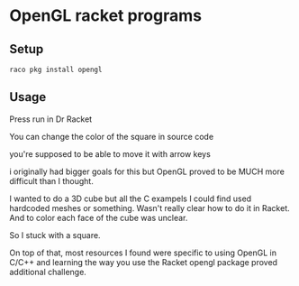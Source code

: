 # OpenGL racket programs

## Setup

`raco pkg install opengl`

## Usage

Press run in Dr Racket

You can change the color of the square in source code

you're supposed to be able to move it with arrow keys

i originally had bigger goals for this but OpenGL proved to be MUCH more difficult than I thought.

I wanted to do a 3D cube but all the C exampels I could find used hardcoded meshes or something. Wasn't really clear how to do it in Racket. And to color each face of the cube was unclear.

So I stuck with a square.

On top of that, most resources I found were specific to using OpenGL in C/C++ and learning the way you use the Racket opengl package proved additional challenge.
